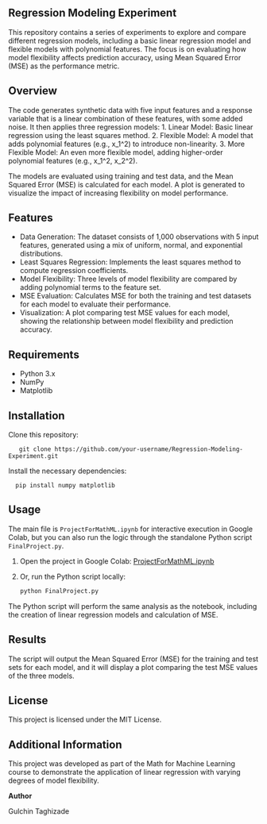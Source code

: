 ## Regression Modeling Experiment

This repository contains a series of experiments to explore and compare different regression models, including a basic linear regression model and flexible models with polynomial features. The focus is on evaluating how model flexibility affects prediction accuracy, using Mean Squared Error (MSE) as the performance metric.

## Overview

The code generates synthetic data with five input features and a response variable that is a linear combination of these features, with some added noise. It then applies three regression models:
	1.	Linear Model: Basic linear regression using the least squares method.
	2.	Flexible Model: A model that adds polynomial features (e.g., x_1^2) to introduce non-linearity.
	3.	More Flexible Model: An even more flexible model, adding higher-order polynomial features (e.g., x_1^2, x_2^2).

The models are evaluated using training and test data, and the Mean Squared Error (MSE) is calculated for each model. A plot is generated to visualize the impact of increasing flexibility on model performance.

## Features

* Data Generation: The dataset consists of 1,000 observations with 5 input features, generated using a mix of uniform, normal, and exponential distributions.
* Least Squares Regression: Implements the least squares method to compute regression coefficients.
* Model Flexibility: Three levels of model flexibility are compared by adding polynomial terms to the feature set.
* MSE Evaluation: Calculates MSE for both the training and test datasets for each model to evaluate their performance.
* Visualization: A plot comparing test MSE values for each model, showing the relationship between model flexibility and prediction accuracy.

## Requirements

* Python 3.x
* NumPy
* Matplotlib

## Installation

Clone this repository:
 
       git clone https://github.com/your-username/Regression-Modeling-Experiment.git
       
 Install the necessary dependencies:
  
      pip install numpy matplotlib

## Usage

The main file is `ProjectForMathML.ipynb` for interactive execution in Google Colab, but you can also run the logic through the standalone Python script `FinalProject.py`.

1. Open the project in Google Colab:
    [ProjectForMathML.ipynb](https://colab.research.google.com/github/yourusername/flexible-linear-regression/blob/main/ProjectForMathML.ipynb)

2. Or, run the Python script locally:
    ```bash
    python FinalProject.py
    ```

The Python script will perform the same analysis as the notebook, including the creation of linear regression models and calculation of MSE.



## Results

The script will output the Mean Squared Error (MSE) for the training and test sets for each model, and it will display a plot comparing the test MSE values of the three models.

## License

This project is licensed under the MIT License.

## Additional Information

This project was developed as part of the Math for Machine Learning course to demonstrate the application of linear regression with varying degrees of model flexibility.

**Author**

Gulchin Taghizade
   
